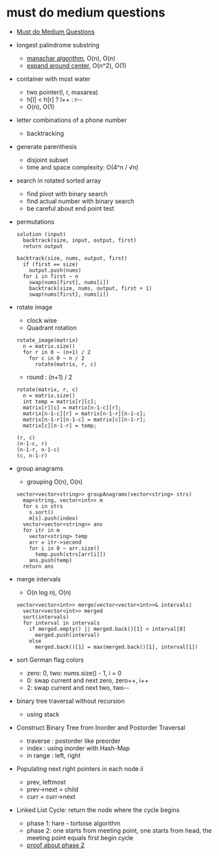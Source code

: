 # must do medium questions
- [Must do Medium Questions](https://leetcode.com/list/xixy4dq7/)

- longest palindrome substring
  - [manachar algorithm](./practice/manachar_algorithm.cpp), O(n), O(n)
  - [expand around center](./practice/expand_around_center.rb), O(n^2), O(1)

- container with most water
  - two pointer(l, r, maxarea)
  - h[l] < h[r] ? l++ : r--
  - O(n), O(1)

- letter combinations of a phone number
  - backtracking

- generate parenthesis
  - disjoint subset
  - time and space complexity: O(4^n / √n)

- search in rotated sorted array
  - find pivot with binary search
  - find actual number with binary search
  - be careful about end point test

- permutations
  ```
  solution (input)
    backtrack(size, input, output, first)
    return output

  backtrack(size, nums, output, first)
    if (first == size)
      output.push(nums)
    for i in first ~ n
      swap(nums[first], nums[i])
      backtrack(size, nums, output, first + 1)
      swap(nums[first], nums[i])
  ```

- rotate image
  - clock wise
  - Quadrant rotation
  ```
  rotate_image(matrix)
    n = matrix.size()
    for r in 0 ~ (n+1) / 2
      for c in 0 ~ n / 2
        rotate(matrix, r, c)
  ```
  - round : (n+1) / 2
  ```
  rotate(matrix, r, c)
    n = matrix.size()
    int temp = matrix[r][c];
    matrix[r][c] = matrix[n-1-c][r];
    matrix[n-1-c][r] = matrix[n-1-r][n-1-c];
    matrix[n-1-r][n-1-c] = matrix[c][n-1-r];
    matrix[c][n-1-r] = temp;
  ```
  ```
  (r, c)
  (n-1-c, r)
  (n-1-r, n-1-c)
  (c, n-1-r)
  ```

- group anagrams
  - grouping O(n), O(n)
  ```
  vector<vector<string>> groupAnagrams(vector<string> strs)
    map<string, vector<int>> m
    for s in strs
      s.sort()
      m[s].push(index)
    vector<vector<string>> ans
    for itr in m
      vector<string> temp
      arr = itr->second
      for i in 0 ~ arr.size()
        temp.push(strs[arr[i]])
      ans.push(temp)
    return ans
  ```

- merge intervals
  - O(n log n), O(n)
  ```
  vector<vector<int>> merge(vector<vector<int>>& intervals)
    vector<vector<int>> merged
    sort(intervals)
    for interval in intervals
      if merged.empty() || merged.back()[1] < interval[0]
        merged.push(interval)
      else
        merged.back()[1] = max(merged.back()[1], interval[1])
  ```

- sort German flag colors
  - zero: 0, two: nums.size() - 1, i = 0
  - 0: swap current and next zero, zero++, i++
  - 2: swap current and next two, two--

- binary tree traversal without recursion
  - using stack

- Construct Binary Tree from Inorder and Postorder Traversal
  - traverse : postorder like preorder
  - index : using inorder with Hash-Map
  - in range : left, right

- Populating next right pointers in each node ii
  - prev, leftmost
  - prev->next = child
  - curr = curr->next

- Linked List Cycle: return the node where the cycle begins
  - phase 1: hare - tortoise algorithm
  - phase 2: one starts from meeting point, one starts from head, the meeting point equals first begin cycle
  - [proof about phase 2](./../practice/proof_of_cycle_begin.txt)
